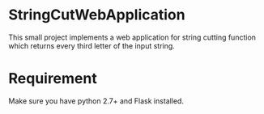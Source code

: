 # StringCutWebApplication
This small project implements a web application for string cutting function which returns every third letter of the input string.

# Requirement
Make sure you have python 2.7+ and Flask installed.
